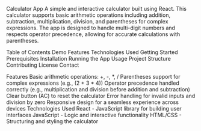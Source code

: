 Calculator App
A simple and interactive calculator built using React. This calculator supports basic arithmetic operations including addition, subtraction, multiplication, division, and parentheses for complex expressions. The app is designed to handle multi-digit numbers and respects operator precedence, allowing for accurate calculations with parentheses.

Table of Contents
Demo
Features
Technologies Used
Getting Started
Prerequisites
Installation
Running the App
Usage
Project Structure
Contributing
License
Contact

Features
Basic arithmetic operations: +, -, *, /
Parentheses support for complex expressions (e.g., (2 + 3 * 4))
Operator precedence handled correctly (e.g., multiplication and division before addition and subtraction)
Clear button (AC) to reset the calculator
Error handling for invalid inputs and division by zero
Responsive design for a seamless experience across devices
Technologies Used
React - JavaScript library for building user interfaces
JavaScript - Logic and interactive functionality
HTML/CSS - Structuring and styling the calculator